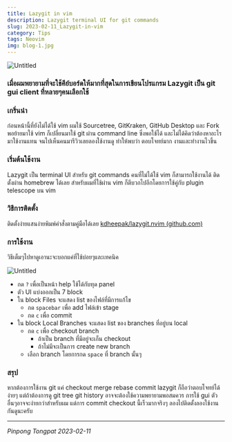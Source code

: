 ```yaml
---
title: Lazygit in vim
description: Lazygit terminal UI for git commands
slug: 2023-02-11_Lazygit-in-vim
category: Tips
tags: Neovim
img: blog-1.jpg
---
```


![Untitled](/content/img/2023-02-11_Lazygit-in-vim_img-01.png)

### เมื่อผมพยายามที่จะใช้คีย์บอร์ดให้มากที่สุดในการเขียนโปรแกรม Lazygit เป็น git gui client ที่หลายๆคนเลือกใช้

### เกริ่นนำ

ก่อนหน้านี้ที่ยังไม่ได้ใช้ vim ผมใช้ Sourcetree, GitKraken, GitHub Desktop และ Fork พอย้ายมาใช้ vim ก็เปลี่ยนมาใช้ git ผ่าน command line ซึ่งพอใช้ได้ และไม่ได้คิดว่าต้องหาอะไรมาใช้งานแทน จนไปเห็นคนมารีวิวเลยลองใช้งานดู ทำให้พบว่า ตอบโจทย์มาก งานและทำงานไวขึ้น

### เริ่มต้นใช้งาน

Lazygit เป็น terminal UI สำหรับ git commands คนที่ไม่ได้ใช้ vim ก็สามารถใช้งานได้ ติดตั้งผ่าน homebrew ได้เลย สำหรับผมที่ใช้ผ่าน vim ก็ตีบวกไปอีกโดยการใช้คู่กับ plugin telescope บน vim

### วิธีการติดตั้ง

ติดตั้งง่ายแสนง่ายพิมพ์คำสั่งตามคู่มือได้เลย
[kdheepak/lazygit.nvim (github.com)](https://github.com/kdheepak/lazygit.nvim)

### การใช้งาน

วิธีเต็มๆไปหาดูเอานะจะบอกแค่ที่ใช้บ่อยๆและเทคนิค

![Untitled](/content/img/2023-02-11_Lazygit-in-vim_img-02.png)

- กด `?` เพื่อเป็นหน้า help ใช้ได้กับทุด panel
- ตัว UI แบ่งออกเป็น 7 block
- ใน block Files จะแสดง list ของไฟล์ที่มีการแก้ไข
  - กด `spacebar` เพื่อ add ไฟล์เข้า stage
  - กด `c` เพื่อ commit
- ใน block Local Branches จะแสดง list ของ branches ที่อยู่บน local
  - กด `c` เพื่อ checkout branch
    - ถ้าเป็น branch ที่มีอยู่จะเก็น checkout
    - ถ้าไม่มีจะเป็นการ create new branch
  - เลือก branch โดยการกด `space` ที่ branch นั้นๆ

### สรุป

หากต้องการใช้งาน git แค่ checkout merge rebase commit lazygit ก็ถือว่าตอบโจทย์ได้ง่ายๆ แต่ถ้าต้องการดู git tree git history อาจจะต้องใช้ความพยายามพอสมควร การใช้ gui ตัวอื่นๆอาจจะง่ายกว่าสำหรับผม แต่การ commit checkout นี้เร็วมากจริงๆ ลองไปติดตั้งลองใช้งานกันดูนะครับ

---

_Pinpong_ _Tongpat_
_2023-02-11_
